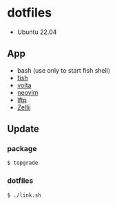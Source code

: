 # dotfiles 

- Ubuntu 22.04

## App

- bash (use only to start fish shell)
- [fish](https://github.com/fish-shell/fish-shell)
- [volta](https://github.com/volta-cli/volta)
- [neovim](https://github.com/neovim/neovim) 
- [lftp](https://packages.ubuntu.com/jammy/lftp)
- [Zellij](https://github.com/zellij-org/zellij)

## Update

### package

```sh
$ topgrade
```

### dotfiles

```sh
$ ./link.sh
```
